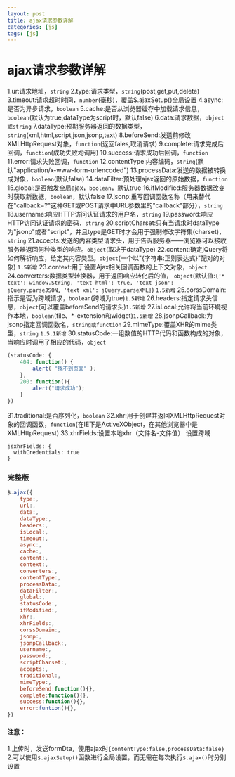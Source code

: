 ```yaml
---
layout: post
title: ajax请求参数详解
categories: [js]
tags: [js]
---
```


# ajax请求参数详解

1.ur:请求地址，`string`
2.type:请求类型，`string`(post,get,put,delete)
3.timeout:请求超时时间，`number`(毫秒)，覆盖$.ajaxSetup()全局设置
4.async:是否为异步请求，`boolean`
5.cache:是否从浏览器缓存中加载请求信息，`boolean`(默认为true,dataType为script时，默认false)
6.data:请求数据，`object或string`
7.dataType:预期服务器返回的数据类型，`string`(xml,html,script,json,jsonp,text)
8.beforeSend:发送前修改XMLHttpRequest对象，`function`(返回fales,取消请求)
9.complete:请求完成后回调，`function`(成功失败均调用)
10.success:请求成功后回调，`function`
11.error:请求失败回调，`function`
12.contentType:内容编码，`string`(默认"application/x-www-form-urlencoded")
13.processData:发送的数据被转换成对象，`boolean`(默认false)
14.dataFilter:预处理ajax返回的原始数据，`function`
15.global:是否触发全局ajax，`boolean`，默认true
16.ifModified:服务器数据改变时获取新数据，`boolean`，默认false
17.jsonp:重写回调函数名称（用来替代在"callback=?"这种GET或POST请求中URL参数里的"callback"部分），`string`
18.username:响应HTTP访问认证请求的用户名，`string`
19.password:响应HTTP访问认证请求的密码，`string`
20.scriptCharset:只有当请求时dataType为"jsonp"或者"script"，并且type是GET时才会用于强制修改字符集(charset)，`string`
21.accepts:发送的内容类型请求头，用于告诉服务器——浏览器可以接收服务器返回何种类型的响应。`object`(取决于dataType)
22.content:确定jQuery将如何解析响应，给定其内容类型。`object`(一个以"{字符串:正则表达式}"配对的对象)    `1.5新增`
23.context:用于设置Ajax相关回调函数的上下文对象，`object`
24.converters:数据类型转换器，用于返回响应转化后的值， `object`(默认值:`{'* text': window.String, 'text html': true, 'text json': jQuery.parseJSON, 'text xml': jQuery.parseXML}`) `1.5新增`
25.corssDomain:指示是否为跨域请求，`boolean`(跨域为true)`1.5新增`
26.headers:指定请求头信息，`object`(可以覆盖beforeSend的请求头)`1.5新增`
27.isLocal:允许将当前环境视作本地，`boolean`(file、*-extension和widget)`1.5新增`
28.jsonpCallback:为jsonp指定回调函数名，`string或function`
29.mimeType:覆盖XHR的mime类型，`string` `1.5.1新增`
30.statusCode:一组数值的HTTP代码和函数构成的对象，当响应时调用了相应的代码，`object`
```js
(statusCode: {
    404: function() {
        alert( "找不到页面" );
    },
    200: function(){
        alert("请求成功");
    }
})
```
31.traditional:是否序列化，`boolean`
32.xhr:用于创建并返回XMLHttpRequest对象的回调函数，`function`(在IE下是ActiveXObject，在其他浏览器中是XMLHttpRequest)
33.xhrFields:设置本地xhr（文件名-文件值）
设置跨域
```
jsxhrFields: {
  withCredentials: true
}
```

### 完整版
```js
$.ajax({
    type:,
    url:,
    data:,
    dataType:,
    headers:,
    isLocal:,
    timeout:,
    async:,
    cache:,
    content:,
    context:,
    converters:,
    contentType:,
    processData:,
    dataFilter:,
    global:,
    statusCode:,
    ifModified:,
    xhr:,
    xhrFields:,
    corssDomain:,
    jsonp:,
    jsonpCallback:,
    username:,
    password:,
    scriptCharset:,
    accepts:,
    traditional:,
    mimeType:,
    beforeSend:function(){},
    complete:function(){},
    success:function(){},
    error:funtion(){},
})

```

#### 注意：
1.上传时，发送formDta，使用ajax时`{contentType:false,processData:false}`
2.可以使用`$.ajaxSetup()`函数进行全局设置，而无需在每次执行`$.ajax()`时分别设置

